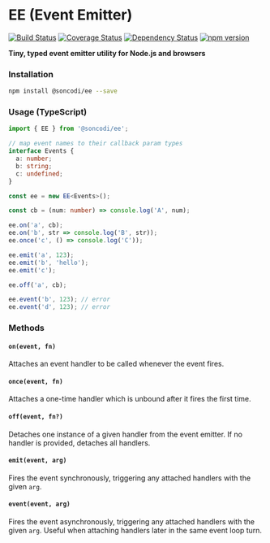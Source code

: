 # EE (Event Emitter)

[![Build Status](https://travis-ci.org/soncodi/ee.svg?branch=master)](https://travis-ci.org/soncodi/ee)
[![Coverage Status](https://coveralls.io/repos/github/soncodi/ee/badge.svg?branch=coverage)](https://coveralls.io/github/soncodi/ee?branch=coverage)
[![Dependency Status](https://david-dm.org/soncodi/ee/status.svg)](https://david-dm.org/soncodi/ee)
[![npm version](https://badge.fury.io/js/%40soncodi%2Fee.svg)](https://badge.fury.io/js/%40soncodi%2Fee)

**Tiny, typed event emitter utility for Node.js and browsers**

### Installation

```sh
npm install @soncodi/ee --save
```

### Usage (TypeScript)

```typescript
import { EE } from '@soncodi/ee';

// map event names to their callback param types
interface Events {
  a: number;
  b: string;
  c: undefined;
}

const ee = new EE<Events>();

const cb = (num: number) => console.log('A', num);

ee.on('a', cb);
ee.on('b', str => console.log('B', str));
ee.once('c', () => console.log('C'));

ee.emit('a', 123);
ee.emit('b', 'hello');
ee.emit('c');

ee.off('a', cb);

ee.event('b', 123); // error
ee.event('d', 123); // error
```

### Methods

#### `on(event, fn)`
Attaches an event handler to be called whenever the event fires.

#### `once(event, fn)`
Attaches a one-time handler which is unbound after it fires the first time.

#### `off(event, fn?)`
Detaches one instance of a given handler from the event emitter. If no handler is provided, detaches all handlers.

#### `emit(event, arg)`
Fires the event synchronously, triggering any attached handlers with the given `arg`.

#### `event(event, arg)`
Fires the event asynchronously, triggering any attached handlers with the given `arg`. Useful when attaching handlers later in the same event loop turn.
